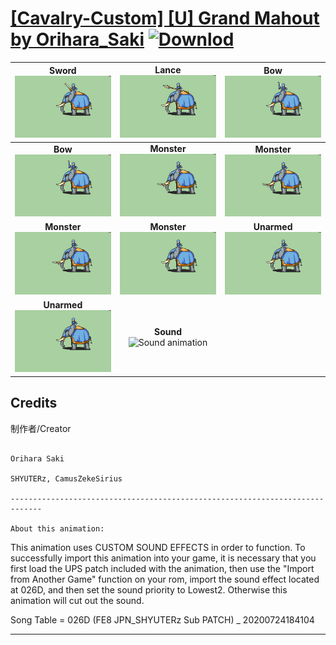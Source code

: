 # [\[Cavalry-Custom\] \[U\] Grand Mahout by Orihara_Saki](./) [![Downlod](https://img.shields.io/badge/Download--red?style=social&logo=github)](https://minhaskamal.github.io/DownGit/#/home?url=https://github.com/Klokinator/FE-Repo/tree/main/Battle%20Animations%2FMounted%20-%20Cavs%2C%20Paladins%2C%20Rangers%2F%5BCavalry-Custom%5D%20%5BU%5D%20Grand%20Mahout%20by%20Orihara_Saki)

| <b>Sword</b><br/><img alt="Sword animation" src="./1.%20Sword/Sword.gif"/> | <b>Lance</b><br/><img alt="Lance animation" src="./2.%20Lance/Lance.gif"/> | <b>Bow</b><br/><img alt="Bow animation" src="./5.%20Bow/Bow.gif"/> |
| :---: | :---: | :---: |
| <b>Bow</b><br/><img alt="Bow animation" src="./5.%20Bow%20(Tusk%20Attack)/Bow.gif"/> | <b>Monster</b><br/><img alt="Monster animation" src="./8.%20Monster%20(Bld%20Tusk%20Crit)/Monster.gif"/> | <b>Monster</b><br/><img alt="Monster animation" src="./8.%20Monster%20(Bld%20Tusk%20Fcs%20Atk)/Monster.gif"/> |
| <b>Monster</b><br/><img alt="Monster animation" src="./8.%20Monster%20(Bld%20Tusk%20Trunk)/Monster.gif"/> | <b>Monster</b><br/><img alt="Monster animation" src="./8.%20Monster%20(Trunk%20Swing)/Monster.gif"/> | <b>Unarmed</b><br/><img alt="Unarmed animation" src="./8.%20Unarmed/Unarmed.gif"/> |
| <b>Unarmed</b><br/><img alt="Unarmed animation" src="./8.%20Unarmed%20(Basic%20Melee%20Attack)/Unarmed.gif"/> | <b>Sound</b><br/><img alt="Sound animation" src="./Sound%20Effects/Sound.gif"/> |

## Credits

制作者/Creator

~~~~~~~~~~~~~~

Orihara Saki

SHYUTERz, CamusZekeSirius

-----------------------------------------------------------------------------

About this animation:

~~~~~~~~~~~~~~~~~~~~~~~

This animation uses CUSTOM SOUND EFFECTS in order to function. To successfully import this animation into your game, it is necessary that you first load the UPS patch included with the animation, then use the "Import from Another Game" function on your rom, import the sound effect located at 026D, and then set the sound priority to Lowest2. Otherwise this animation will cut out the sound.

Song Table = 026D (FE8 JPN_SHYUTERz Sub PATCH) _ 20200724184104

-----------------------------------------------------------------------------

